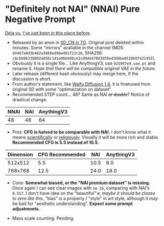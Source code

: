 # "Definitely not NAI" (NNAI) Pure Negative Prompt #

[Deja vu](https://www.pixiv.net/en/artworks/102913637), [I've just been in this place before](https://www.pixiv.net/en/artworks/101971093).

- Released by an anon in [SD_CN in TG](https://t.me/StableDiffusion_CN). Original post deleted within minutes. Some "mirrors" avaliable in the channel (MD5: `d4487a0d3b482a3860ed90a481f23c26`, SHA256: `c8cbb96338802a050c1d1e0664d0ce3cd94d478d3d59ed3d4be052060f421455`).
- Obviously it is a single file... Like AnythingV3, use `925997e9.vae.pt` and rename it. *Hope that there will be compatible original VAE in the future.*
- Later release (different hash obviously) may merge here, if the discussion is short.
- From author's statement, like [Waifu Diffusion 1.4](https://gist.github.com/harubaru/313eec09026bb4090f4939d01f79a7e7), it is finetuned from original SD with some "optimaization on dataset".
- Recommended STEP count... 48? Same as NAI ~~or double~~? Notice of drastical change. 

|NNAI|NAI|AnythingV3|
|---|---|---|
|48|48|64|

- Pros: **CFG is halved to be comparable with NAI.** I don't know what it means [scientifically](https://gigazine.net/gsc_news/en/20220928-stable-diffusion-classifier-free-guidance/) or [religiously](https://decentralizedcreator.com/cfg-scale-in-stable-diffusion-and-how-to-use-it/). Visually it will be more rich and stable. **Recommended CFG is 5.5 instead of 10.5.**

|Dimension|CFG Recommended|NAI|AnythingV3|
|---|---|---|---|
|512x512|5.5|10.5|8.0|
|768x768|12.5|24.0|18.0|

- Cons: **Somewhat biased, or the "NAI premium dataset" is missing.** Once again I can see clear images with `1e-16`, comparing with NAI's `0.557`. I don't have idea on the "beautiful" `W`, *maybe it should be cloase to zero like this*, "bias" is a property / "style" in art style, although it may be bad for "aesthetic understanding". **Expect some prompt adjustmnets.**

- Mass scale counting: Pending.




